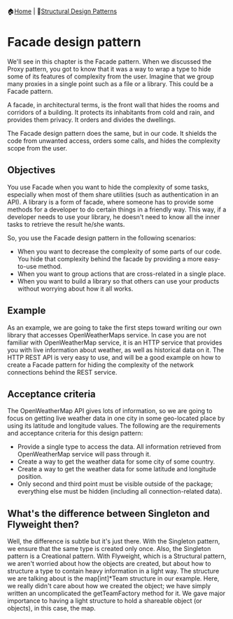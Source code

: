 :house:[Home](https://github.com/DevilsTear/go-design-patterns/ "Table of Contents") | :file_folder:[Structural Design Patterns](https://github.com/DevilsTear/go-design-patterns/gang-of-four/structural/ "Structural Design Patterns Table of Contents")
# Facade design pattern
We'll see in this chapter is the Facade pattern. When we discussed the
Proxy pattern, you got to know that it was a way to wrap a type to hide some of its
features of complexity from the user. Imagine that we group many proxies in a single point
such as a file or a library. This could be a Facade pattern.

A facade, in architectural terms, is the front wall that hides the rooms and corridors of a
building. It protects its inhabitants from cold and rain, and provides them privacy. It orders
and divides the dwellings.

The Facade design pattern does the same, but in our code. It shields the code from
unwanted access, orders some calls, and hides the complexity scope from the user.

## Objectives
You use Facade when you want to hide the complexity of some tasks, especially when most
of them share utilities (such as authentication in an API). A library is a form of facade,
where someone has to provide some methods for a developer to do certain things in a
friendly way. This way, if a developer needs to use your library, he doesn't need to know all
the inner tasks to retrieve the result he/she wants.

So, you use the Facade design pattern in the following scenarios:
- When you want to decrease the complexity of some parts of our code. You hide
that complexity behind the facade by providing a more easy-to-use method.
- When you want to group actions that are cross-related in a single place.
- When you want to build a library so that others can use your products without
worrying about how it all works.

## Example
As an example, we are going to take the first steps toward writing our own library that
accesses OpenWeatherMaps service. In case you are not familiar with OpenWeatherMap
service, it is an HTTP service that provides you with live information about weather, as well
as historical data on it. The HTTP REST API is very easy to use, and will be a good example
on how to create a Facade pattern for hiding the complexity of the network connections
behind the REST service.

## Acceptance criteria
The OpenWeatherMap API gives lots of information, so we are going to focus on getting live
weather data in one city in some geo-located place by using its latitude and longitude
values. The following are the requirements and acceptance criteria for this design pattern:
- Provide a single type to access the data. All information retrieved from
OpenWeatherMap service will pass through it.
- Create a way to get the weather data for some city of some country.
- Create a way to get the weather data for some latitude and longitude position.
- Only second and third point must be visible outside of the package; everything
else must be hidden (including all connection-related data).

## What's the difference between Singleton and Flyweight then?
Well, the difference is subtle but it's just there. With the Singleton pattern, we ensure that
the same type is created only once. Also, the Singleton pattern is a Creational pattern. With
Flyweight, which is a Structural pattern, we aren't worried about how the objects are
created, but about how to structure a type to contain heavy information in a light way. The
structure we are talking about is the map[int]*Team structure in our example. Here, we
really didn't care about how we created the object; we have simply written an
uncomplicated the getTeamFactory method for it. We gave major importance to having a
light structure to hold a shareable object (or objects), in this case, the map.